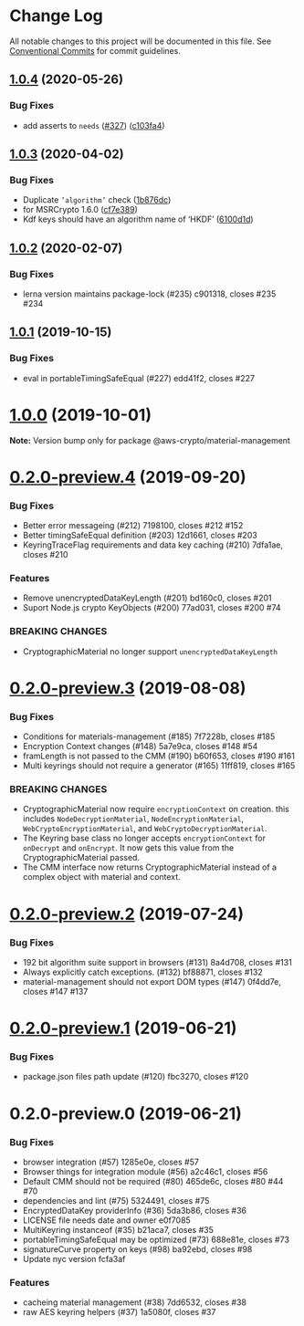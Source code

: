 # Change Log

All notable changes to this project will be documented in this file.
See [Conventional Commits](https://conventionalcommits.org) for commit guidelines.

## [1.0.4](https://github.com/aws/aws-encryption-sdk-javascript/compare/@aws-crypto/material-management@1.0.3...@aws-crypto/material-management@1.0.4) (2020-05-26)


### Bug Fixes

* add asserts to `needs` ([#327](https://github.com/aws/aws-encryption-sdk-javascript/issues/327)) ([c103fa4](https://github.com/aws/aws-encryption-sdk-javascript/commit/c103fa4cf58c89a1a9b57a70744a92e23d923c74))





## [1.0.3](https://github.com/aws/aws-encryption-sdk-javascript/compare/@aws-crypto/material-management@1.0.2...@aws-crypto/material-management@1.0.3) (2020-04-02)


### Bug Fixes

* Duplicate `’algorithm’` check ([1b876dc](https://github.com/aws/aws-encryption-sdk-javascript/commit/1b876dc53fc539306fd8264e166e8f5cee1a1c0b))
* for MSRCrypto 1.6.0 ([cf7e389](https://github.com/aws/aws-encryption-sdk-javascript/commit/cf7e3895aa57b78f89c1c7ec541724f7fe9e6616))
* Kdf keys should have an algorithm name of ‘HKDF’ ([6100d1d](https://github.com/aws/aws-encryption-sdk-javascript/commit/6100d1deeb60a6d4ef80efd12c258b5ebc0cef1d))





## [1.0.2](/compare/@aws-crypto/material-management@1.0.1...@aws-crypto/material-management@1.0.2) (2020-02-07)


### Bug Fixes

* lerna version maintains package-lock (#235) c901318, closes #235 #234





## [1.0.1](/compare/@aws-crypto/material-management@1.0.0...@aws-crypto/material-management@1.0.1) (2019-10-15)


### Bug Fixes

* eval in portableTimingSafeEqual (#227) edd41f2, closes #227





# [1.0.0](/compare/@aws-crypto/material-management@0.2.0-preview.4...@aws-crypto/material-management@1.0.0) (2019-10-01)

**Note:** Version bump only for package @aws-crypto/material-management





# [0.2.0-preview.4](/compare/@aws-crypto/material-management@0.2.0-preview.3...@aws-crypto/material-management@0.2.0-preview.4) (2019-09-20)


### Bug Fixes

* Better error messageing (#212) 7198100, closes #212 #152
* Better timingSafeEqual definition (#203) 12d1661, closes #203
* KeyringTraceFlag requirements and data key caching (#210) 7dfa1ae, closes #210


### Features

* Remove unencryptedDataKeyLength (#201) bd160c0, closes #201
* Suport Node.js crypto KeyObjects (#200) 77ad031, closes #200 #74

### BREAKING CHANGES

* CryptographicMaterial no longer support `unencryptedDataKeyLength`



# [0.2.0-preview.3](/compare/@aws-crypto/material-management@0.2.0-preview.2...@aws-crypto/material-management@0.2.0-preview.3) (2019-08-08)


### Bug Fixes

* Conditions for materials-management (#185) 7f7228b, closes #185
* Encryption Context changes (#148) 5a7e9ca, closes #148 #54
* framLength is not passed to the CMM (#190) b60f653, closes #190 #161
* Multi keyrings should not require a generator (#165) 11ff819, closes #165

### BREAKING CHANGES

* CryptographicMaterial now require `encryptionContext` on creation.
this includes `NodeDecryptionMaterial`, `NodeEncryptionMaterial`,
`WebCryptoEncryptionMaterial`, and `WebCryptoDecryptionMaterial`.
* The Keyring base class no longer accepts `encryptionContext`
for `onDecrypt` and `onEncrypt`.
It now gets this value from the CryptographicMaterial passed.
* The CMM interface now returns CryptographicMaterial
instead of a complex object with material and context.



# [0.2.0-preview.2](/compare/@aws-crypto/material-management@0.2.0-preview.1...@aws-crypto/material-management@0.2.0-preview.2) (2019-07-24)


### Bug Fixes

* 192 bit algorithm suite support in browsers (#131) 8a4d708, closes #131
* Always explicitly catch exceptions. (#132) bf88871, closes #132
* material-management should not export DOM types (#147) 0f4dd7e, closes #147 #137





# [0.2.0-preview.1](/compare/@aws-crypto/material-management@0.2.0-preview.0...@aws-crypto/material-management@0.2.0-preview.1) (2019-06-21)


### Bug Fixes

* package.json files path update (#120) fbc3270, closes #120





# 0.2.0-preview.0 (2019-06-21)


### Bug Fixes

* browser integration (#57) 1285e0e, closes #57
* Browser things for integration module (#56) a2c46c1, closes #56
* Default CMM should not be required (#80) 465de6c, closes #80 #44 #70
* dependencies and lint (#75) 5324491, closes #75
* EncryptedDataKey providerInfo (#36) 5da3b86, closes #36
* LICENSE file needs date and owner e0f7085
* MultiKeyring instanceof (#35) b21aca7, closes #35
* portableTimingSafeEqual may be optimized (#73) 688e81e, closes #73
* signatureCurve property on keys (#98) ba92ebd, closes #98
* Update nyc version fcfa3af


### Features

* cacheing material management (#38) 7dd6532, closes #38
* raw AES keyring helpers (#37) 1a5080f, closes #37
